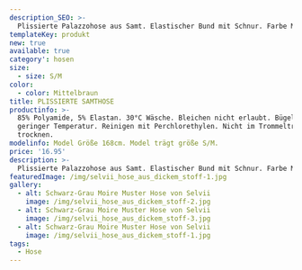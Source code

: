 ```yaml
---
description_SEO: >-
  Plissierte Palazzohose aus Samt. Elastischer Bund mit Schnur. Farbe Mittelbraun von Selvii.
templateKey: produkt
new: true
available: true
category': hosen
size:
  - size: S/M
color:
  - color: Mittelbraun
title: PLISSIERTE SAMTHOSE
productinfo: >-
  85% Polyamide, 5% Elastan. 30°C Wäsche. Bleichen nicht erlaubt. Bügeln mit
  geringer Temperatur. Reinigen mit Perchlorethylen. Nicht im Trommeltrockner
  trocknen.
modelinfo: Model Größe 168cm. Model trägt größe S/M.
price: '16.95'
description: >-
  Plissierte Palazzohose aus Samt. Elastischer Bund mit Schnur. Farbe Mittelbraun.
featuredImage: /img/selvii_hose_aus_dickem_stoff-1.jpg
gallery:
  - alt: Schwarz-Grau Moire Muster Hose von Selvii
    image: /img/selvii_hose_aus_dickem_stoff-2.jpg
  - alt: Schwarz-Grau Moire Muster Hose von Selvii
    image: /img/selvii_hose_aus_dickem_stoff-3.jpg
  - alt: Schwarz-Grau Moire Muster Hose von Selvii
    image: /img/selvii_hose_aus_dickem_stoff-1.jpg
tags:
  - Hose
---
```


